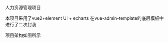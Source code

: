 <!--
 * @Date: 2024-07-08 13:10:06
 * @LastEditors: 张良 1077167261@qq.com
 * @LastEditTime: 2024-07-08 13:10:32
 * @FilePath: \My-admin\README.md
-->
人力资源管理项目

本项目采用了vue2+element UI + echarts  在vue-admin-template的底层模板中进行了二次封装

项目架构如图所示




